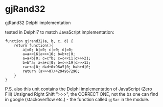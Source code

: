 # gjRand32
gjRand32 Delphi implementation

tested in Delphi7 to match JavaScript implementation:

	function gjrand32(a, b, c, d) {
		return function(){
			a|=0; b|=0; c|=0; d|=0;
			a=a<<16|a>>>16; b=b+c|0;
			a=a+b|0; c=c^b; c=c<<11|c>>>21;
			b=b^a; a=a+c|0; b=c<<19|c>>>13;
			c=c+a|0; d=d+0x96a5|0; b=b+d|0;
			return (a>>>0)/4294967296;
		}
	}

P.S. also this unit contains the Delphi implementation of JavaScript (Zero Fill) Unsigned Right Shift ">>>", the CORRECT ONE, not the bs one can find in google (stackoverflow etc.) - the function called `gjSar` in the module.
